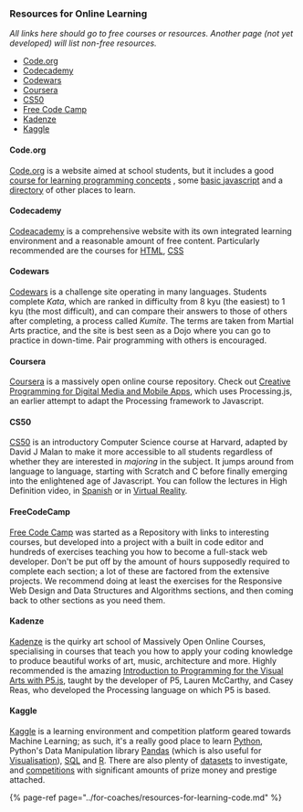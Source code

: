 ### Resources for Online Learning
*All links here should go to free courses or resources. Another page (not yet developed) will list non-free resources.*

- [Code.org](#Code.org)
- [Codecademy](#Codecademy)
- [Codewars](#Codewars)
- [Coursera](#Coursera)
- [CS50](#CS50)
- [Free Code Camp](#FreeCodeCamp)
- [Kadenze](#Kadenze)
- [Kaggle](#Kaggle)

#### Code.org

[Code.org](Code.org) is a website aimed at school students, but it includes a good [course for learning programming concepts](https://studio.code.org/s/express-2018) , some [basic javascript](https://code.org/student/middle-high) and a [directory](https://code.org/student/university) of other places to learn.

#### Codecademy

[Codeacademy](https://www.codecademy.com/) is a comprehensive website with its own integrated learning environment and a reasonable amount of free content. Particularly recommended are the courses for [HTML](https://www.codecademy.com/learn/learn-html), [CSS](https://www.codecademy.com/learn/learn-css)

#### Codewars

[Codewars](https://www.codewars.com) is a challenge site operating in many languages. Students complete *Kata*, which are ranked in difficulty from 8 kyu (the easiest) to 1 kyu (the most difficult), and can compare their answers to those of others after completing, a process called *Kumite*. The terms are taken from Martial Arts practice, and the site is best seen as a Dojo where you can go to practice in down-time. Pair programming with others is encouraged.

#### Coursera

[Coursera](https://www.coursera.org) is a massively open online course repository. Check out [Creative Programming for Digital Media and Mobile Apps](https://www.coursera.org/learn/digitalmedia/), which uses Processing.js, an earlier attempt to adapt the Processing framework to Javascript.

#### CS50 

[CS50](http://cs50.tv/) is an introductory Computer Science course at Harvard, adapted by David J Malan to make it more accessible to all students regardless of whether they are interested in *majoring* in the subject. It jumps around from language to language, starting with Scratch and C before finally emerging into the enlightened age of Javascript. You can follow the lectures in High Definition video, in [Spanish](https://www.youtube.com/watch?v=LDtN1mlvYx8&list=PLhQjrBD2T383bsZ9yG64-aPhg2M6FM0-O) or in [Virtual Reality](https://www.youtube.com/watch?v=0C8a6GBF8Bg). 

#### FreeCodeCamp

[Free Code Camp](https://learn.freecodecamp.org/) was started as a Repository with links to interesting courses, but developed into a project with a built in code editor and hundreds of exercises teaching you how to become a full-stack web developer. Don't be put off by the amount of hours supposedly required to complete each section; a lot of these are factored from the extensive projects. We recommend doing at least the exercises for the Responsive Web Design and Data Structures and Algorithms sections, and then coming back to other sections as you need them.

#### Kadenze

[Kadenze](https://www.kadenze.com/) is the quirky art school of Massively Open Online Courses, specialising in courses that teach you how to apply your coding knowledge to produce beautiful works of art, music, architecture and more.  Highly recommended is the amazing [Introduction to Programming for the Visual Arts with P5.js](https://www.kadenze.com/courses/introduction-to-programming-for-the-visual-arts-with-p5-js), taught by the developer of P5, Lauren McCarthy, and Casey Reas, who developed the Processing language on which P5 is based.

#### Kaggle

[Kaggle](https://www.kaggle.com/) is a learning environment and competition platform geared towards Machine Learning; as such, it's a really good place to learn [Python](https://www.kaggle.com/learn/python), Python's Data Manipulation library [Pandas](https://www.kaggle.com/learn/pandas) (which is also useful for [Visualisation](https://www.kaggle.com/learn/data-visualisation)), [SQL](https://www.kaggle.com/learn/sql) and [R](https://www.kaggle.com/learn/r). There are also plenty of [datasets](https://www.kaggle.com/datasets) to investigate, and [competitions](https://www.kaggle.com/competitions) with significant amounts of prize money and prestige attached.



{% page-ref page="../for-coaches/resources-for-learning-code.md" %}
